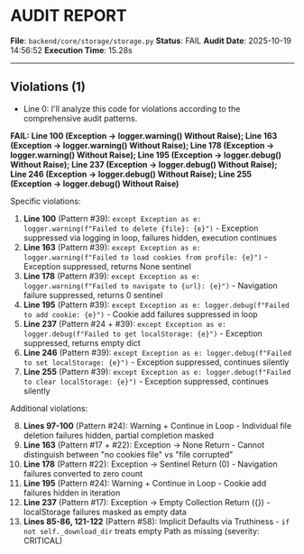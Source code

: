 # AUDIT REPORT

**File**: `backend/core/storage/storage.py`
**Status**: FAIL
**Audit Date**: 2025-10-19 14:56:52
**Execution Time**: 15.28s

---

## Violations (1)

- Line 0: I'll analyze this code for violations according to the comprehensive audit patterns.

**FAIL: Line 100 (Exception → logger.warning() Without Raise); Line 163 (Exception → logger.warning() Without Raise); Line 178 (Exception → logger.warning() Without Raise); Line 195 (Exception → logger.debug() Without Raise); Line 237 (Exception → logger.debug() Without Raise); Line 246 (Exception → logger.debug() Without Raise); Line 255 (Exception → logger.debug() Without Raise)**

Specific violations:

1. **Line 100** (Pattern #39): `except Exception as e: logger.warning(f"Failed to delete {file}: {e}")` - Exception suppressed via logging in loop, failures hidden, execution continues
2. **Line 163** (Pattern #39): `except Exception as e: logger.warning(f"Failed to load cookies from profile: {e}")` - Exception suppressed, returns None sentinel
3. **Line 178** (Pattern #39): `except Exception as e: logger.warning(f"Failed to navigate to {url}: {e}")` - Navigation failure suppressed, returns 0 sentinel
4. **Line 195** (Pattern #39): `except Exception as e: logger.debug(f"Failed to add cookie: {e}")` - Cookie add failures suppressed in loop
5. **Line 237** (Pattern #24 + #39): `except Exception as e: logger.debug(f"Failed to get localStorage: {e}")` - Exception suppressed, returns empty dict
6. **Line 246** (Pattern #39): `except Exception as e: logger.debug(f"Failed to set localStorage: {e}")` - Exception suppressed, continues silently
7. **Line 255** (Pattern #39): `except Exception as e: logger.debug(f"Failed to clear localStorage: {e}")` - Exception suppressed, continues silently

Additional violations:

8. **Lines 97-100** (Pattern #24): Warning + Continue in Loop - Individual file deletion failures hidden, partial completion masked
9. **Line 163** (Pattern #17 + #22): Exception → None Return - Cannot distinguish between "no cookies file" vs "file corrupted"
10. **Line 178** (Pattern #22): Exception → Sentinel Return (0) - Navigation failures converted to zero count
11. **Line 195** (Pattern #24): Warning + Continue in Loop - Cookie add failures hidden in iteration
12. **Line 237** (Pattern #17): Exception → Empty Collection Return ({}) - localStorage failures masked as empty data
13. **Lines 85-86, 121-122** (Pattern #58): Implicit Defaults via Truthiness - `if not self._download_dir` treats empty Path as missing
 (severity: CRITICAL)
